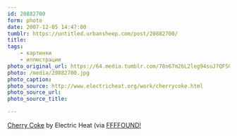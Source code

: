 ```yaml
---
id: 20882700
form: photo
date: 2007-12-05 14:47:00
tumblr: https://untitled.urbansheep.com/post/20882700/
title:
tags:
    - картинки
    - иллюстрации
photo_original_url: https://64.media.tumblr.com/78n67m26L2leg94suJ7QFSG7_640.jpg
photo: /media/20882700.jpg
photo_caption: 
photo_source: http://www.electricheat.org/work/cherrycoke.html
photo_source_url:
photo_source_title:

---
```


<p><a href="http://www.electricheat.org/work/cherrycoke.html">Cherry Coke</a> by Electric Heat (via <a href="http://ffffound.com/image/4494774bfd124eb6a7b17b15275bf0f6f3b08aa9"> FFFFOUND!</a></p>
